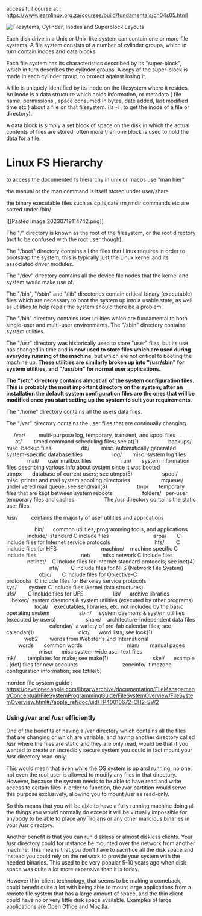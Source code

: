 access full course at : https://www.learnlinux.org.za/courses/build/fundamentals/ch04s05.html


![Filesytems, Cylinder, Inodes and Superblock Layouts](https://www.learnlinux.org.za/courses/build/images/diagram07.png)

Each disk drive in a Unix or Unix-like system can contain one or more file systems. A file system consists of a number of cylinder groups, which in turn contain inodes and data blocks.

Each file system has its characteristics described by its "super-block", which in turn describes the cylinder groups. A copy of the super-block is made in each cylinder group, to protect against losing it.

A file is uniquely identified by its inode on the filesystem where it resides. An inode is a data structure which holds information, or metadata ( file name, permissions , space consumed in bytes, date added, last modified time etc ) about a file on that filesystem. (ls -i , to get the inode of a file or directory).


A data block is simply a set block of space on the disk in which the actual contents of files are stored; often more than one block is used to hold the data for a file.

# Linux FS Hierarchy

to access the documented fs hierarchy in unix or macos 
use "man hier"

the manual or the man command is itself stored under user/share 

the binary executable files such as cp,ls,date,rm,rmdir commands etc are sotred under /bin/



![[Pasted image 20230719114742.png]]

The "/" directory is known as the root of the filesystem, or the root directory (not to be confused with the root user though).

The "/boot" directory contains all the files that Linux requires in order to bootstrap the system; this is typically just the Linux kernel and its associated driver modules.

The "/dev" directory contains all the device file nodes that the kernel and system would make use of.

The "/bin", "/sbin" and "/lib" directories contain critical binary (executable) files which are necessary to boot the system up into a usable state, as well as utilities to help repair the system should there be a problem.

The "/bin" directory contains user utilities which are fundamental to both single-user and multi-user environments. The "/sbin" directory contains system utilities.

The "/usr" directory was historically used to store "user" files, but its use has changed in time and **is now used to store files which are used during everyday running of the machine**, but which are not critical to booting the machine up. **These utilities are similarly broken up into "/usr/sbin" for system utilities, and "/usr/bin" for normal user applications.**

**The "/etc" directory contains almost all of the system configuration files. This is probably the most important directory on the system; after an installation the default system configuration files are the ones that will be modified once you start setting up the system to suit your requirements.**

The "/home" directory contains all the users data files.

The "/var" directory contains the user files that are continually changing.

     /var/         multi-purpose log, temporary, transient, and spool files
                   at/        timed command scheduling files; see at(1)
                   backups/   misc. backup files
                   db/        misc. automatically generated system-specific database files
                   log/       misc. system log files
                   mail/      user mailbox files
                   run/       system information files describing various info about system since it was booted
                    utmpx       database of current users; see utmpx(5)
                   spool/     misc. printer and mail system spooling directories
                    mqueue/     undelivered mail queue; see sendmail(8)
                   tmp/       temporary files that are kept between system reboots
                   folders/   per-user temporary files and caches
                  
The /usr directory contains the static user files.

/usr/         contains the majority of user utilities and applications

                   bin/      common utilities, programming tools, and applications
                   include/  standard C include files
                             arpa/       C include files for Internet service protocols
                             hfs/        C include files for HFS
                             machine/    machine specific C include files
                             net/        misc network C include files
                             netinet/    C include files for Internet standard protocols; see inet(4)
                             nfs/        C include files for NFS (Network File System)
                             objc/       C include files for Objective-C
                             protocols/  C include files for Berkeley service protocols
                             sys/        system C include files (kernel data structures)
                             ufs/        C include files for UFS
                   lib/      archive libraries
                   libexec/  system daemons & system utilities (executed by other programs)
                   local/    executables, libraries, etc. not included by the basic operating system
                   sbin/     system daemons & system utilities (executed by users)
                   share/    architecture-independent data files
		                             calendar/  a variety of pre-fab calendar files; see calendar(1)
		                             dict/      word lists; see look(1)
		                                        web2        words from Webster's 2nd International
		                                        words       common words
		                             man/       manual pages
		                             misc/      misc system-wide ascii text files
		                             mk/        templates for make; see make(1)
		                             skel/      example . (dot) files for new accounts
		                             zoneinfo/  timezone configuration information; see tzfile(5)

morden file system guide :
https://developer.apple.com/library/archive/documentation/FileManagement/Conceptual/FileSystemProgrammingGuide/FileSystemOverview/FileSystemOverview.html#//apple_ref/doc/uid/TP40010672-CH2-SW2


### Using /var and /usr efficiently 

One of the benefits of having a /var directory which contains all the files that are changing or which are variable, and having another directory called /usr where the files are static and they are only read, would be that if you wanted to create an incredibly secure system you could in fact mount your /usr directory read-only.

This would mean that even while the OS system is up and running, no one, not even the root user is allowed to modify any files in that directory. However, because the system needs to be able to have read and write access to certain files in order to function, the /var partition would serve this purpose exclusively, allowing you to mount /usr as read-only.

So this means that you will be able to have a fully running machine doing all the things you would normally do except it will be virtually impossible for anybody to be able to place any Trojans or any other malicious binaries in your /usr directory.

Another benefit is that you can run diskless or almost diskless clients. Your /usr directory could for instance be mounted over the network from another machine. This means that you don't have to sacrifice all the disk space and instead you could rely on the network to provide your system with the needed binaries. This used to be very popular 5-10 years ago when disk space was quite a lot more expensive than it is today.

However thin-client technology, that seems to be making a comeback, could benefit quite a lot with being able to mount large applications from a remote file system that has a large amount of space, and the thin client could have no or very little disk space available. Examples of large applications are Open Office and Mozilla.


